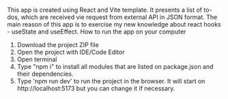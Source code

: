 

This app is created using React and Vite template. It presents a list of to-dos, which are received vie request from external API in JSON format. The main reason of this app is to exercise my new knowledge about react hooks - useState and useEffect.
How to run the app on your computer

   1. Download the project ZIP file
   2. Open the project with IDE/Code Editor
   3. Open terminal
   4. Type "npm i" to install all modules that are listed on package.json and their dependencies.
   5. Type 'npm run dev' to run the project in the browser. It will start on http://localhost:5173 but you can change it if necessary.

